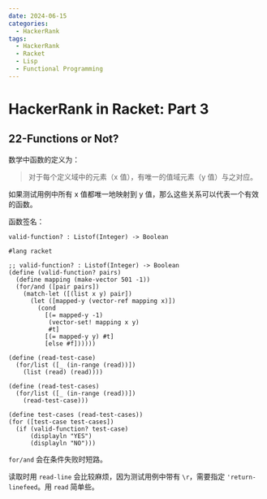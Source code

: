 ```yaml
---
date: 2024-06-15
categories:
  - HackerRank
tags:
  - HackerRank
  - Racket
  - Lisp
  - Functional Programming
---
```


# HackerRank in Racket: Part 3

<!-- more -->

## 22-Functions or Not?

数学中函数的定义为：

> 对于每个定义域中的元素（x 值），有唯一的值域元素（y 值）与之对应。

如果测试用例中所有 x 值都唯一地映射到 y 值，那么这些关系可以代表一个有效的函数。

函数签名：

```racket
valid-function? : Listof(Integer) -> Boolean
```

```racket title="solution"
#lang racket

;; valid-function? : Listof(Integer) -> Boolean
(define (valid-function? pairs)
  (define mapping (make-vector 501 -1))
  (for/and ([pair pairs])
    (match-let ([(list x y) pair])
      (let ([mapped-y (vector-ref mapping x)])
        (cond
          [(= mapped-y -1)
           (vector-set! mapping x y)
           #t]
          [(= mapped-y y) #t]
          [else #f])))))

(define (read-test-case)
  (for/list ([_ (in-range (read))])
    (list (read) (read))))

(define (read-test-cases)
  (for/list ([_ (in-range (read))])
    (read-test-case)))

(define test-cases (read-test-cases))
(for ([test-case test-cases])
  (if (valid-function? test-case)
      (displayln "YES")
      (displayln "NO")))
```

`for/and` 会在条件失败时短路。

读取时用 `read-line` 会比较麻烦，因为测试用例中带有 `\r`，需要指定 `'return-linefeed`。用 `read` 简单些。
